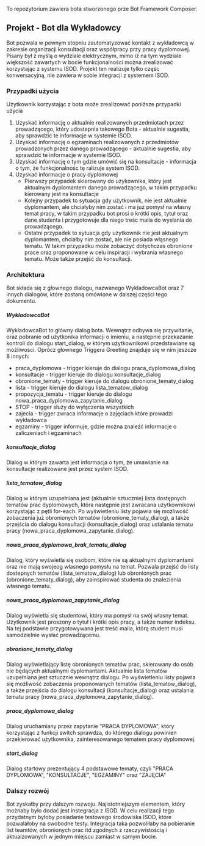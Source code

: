 To repozytorium zawiera bota stworzonego prze Bot Framework Composer. 


## Projekt - Bot dla Wykładowcy

Bot pozwala w pewnym stopniu zautomatyzować kontakt z wykładowcą w zakresie organizacji konsultacji oraz współpracy przy pracy dyplomowej. Pisany był z myślą o wydziale elektrycznym, mimo iż na tym wydziale większość zawartych w bocie funkcjonalności można zrealizować korzystając z systemu ISOD. Projekt ten realizuje tylko częśc konwersacyjną, nie zawiera w sobie integracji z systemem ISOD.

### Przypadki użycia

Użytkownik korzystając z bota może zrealizować poniższe przypadki użycia
1. Uzyskać informację o aktualnie realizowanych przedmiotach przez prowadzącego, który udostepnia takowego Bota - aktualnie sugestia, aby sprawdzić te informacje w systemie ISOD.
1. Uzyskać informację o egzaminach realizowanych z przedmiotów prowadzonych przez danego prowadzącego - aktualnie sugestia, aby sprawdzić te informacje w systemie ISOD.
1. Uzyskać informację o tym gdzie umówić się na konsultacje - informacja o tym, że funkcjonalnośc tę ralizuje system ISOD.
1. Uzyskać informacje o pracy dyplomowej 
	* Pierwszy przypadek skierowany do użykownika, który jest aktualnym dyplomantem danego prowadzącego, w takim przypadku kierowany jest na konsultacje
	* Kolejny przypadek to sytuacja gdy użytkownik, nie jest aktualnie dyplomantem, ale chciałyby nim zostać i ma już pomysł na własny temat pracy, w takim przypadku bot prosi o krótki opis, tytuł oraz dane studenta i przygotowuje dla niego treśc maila do wysłania do prowadzącego.
	* Ostatni przypadek to sytuacja gdy użytkownik nie jest aktualnym dyplomantem, chciałby nim zostać, ale nie posiada włąsnego tematu. W takim przypadku może zobaczyć dotychczas obronione prace oraz proponowane w celu inspiracji i wybrania własnego tematu. Może także przejść do konsultacji. 



### Architektura

Bot składa się z głownego dialogu, nazwanego WykladowcaBot oraz 7 innych dialogów, które zostaną omówione w dalszej części tego dokumentu.

##### WykladowcaBot
WykladowcaBot to główny dialog bota. Wewnątrz odbywa się przywitanie, oraz pobranie od użytkonika informacji o imieniu, a następnie przekazanie kontroli do dialogu start_dialog, w którym użytkownikowi przedstawiane są możliwości. Oprócz głownego Triggera Greeting znajduje się w nim jeszcze 8 innych: 
* praca_dyplomowa - trigger kieruje do dialogu praca_dyplomowa_dialog
* konsultacje - trigger kieruje do dialogu konsultacje_dialog
* obronione_tematy - trigger kieruje do dialogu obronione_tematy_dialog
* lista - trigger kieruje do dialogu lista_tematow_dialog
* propozycja_tematu - trigger kieruje do dialogu nowa_praca_dyplomowa_zapytanie_dialog
* STOP - trigger służy do wyłączenia wszystkich
* zajecia - trigger zwraca informacje o zajęciach które prowadzi wykładowca
* egzaminy - trigger informuje, gdzie można znaleźć informacje o zaliczeniach i egzaminach

##### konsultacje_dialog
Dialog w którym zawarta jest informacja o tym, że umawianie na konsultacje realizowane jest przez system ISOD. 

##### lista_tematow_dialog
Dialog w którym uzupełniana jest (aktualnie sztucznie) lista dostępnych tematów prac dyplomowych, która następnie jest zwracana użytkownikowi korzystając z pętli for-each. Po wyświetleniu listy pojawia się możliwość zobaczenia już obronionych tematów (obronione_tematy_dialog), a także przejścia do dialogu konsultacji (konsultacje_dialog) oraz ustalania tematu pracy (nowa_praca_dyplomowa_zapytanie_dialog).

##### nowa_praca_dyplomowa_brak_tematu_dialog
Dialog, który wyświetla się osobom, które nie są aktualnymi dyplomantami oraz nie mają swojeog własnego pomysłu na temat. Pozwala przejść do listy dostepnych tematów (lista_tematow_dialog) lub obronionych prac (obronione_tematy_dialog), aby zainspirować studenta do znalezienia własnego tematu.

##### nowa_praca_dyplomowa_zapytanie_dialog
Dialog wyświetla się studentowi, który ma pomysł na swój własny temat. Użytkownik jest proszony o tytuł i krótki opis pracy, a także numer indeksu. Na tej podstawie przygotowywana jest treść maila, którą student musi samodzielnie wysłać prowadzącemu.

##### obronione_tematy_dialog
Dialog wyświetlający listę obronionych tematów prac, skierowany do osób nie będących aktualnymi dyplomantami. Aktualnie lista tematów uzupełniana jest sztucznie wewnątrz dialogu. Po wyświetleniu listy pojawia się możliwość zobaczenia proponowanych tematów (lista_tematow_dialog), a także przejścia do dialogu konsultacji (konsultacje_dialog) oraz ustalania tematu pracy (nowa_praca_dyplomowa_zapytanie_dialog).

##### praca_dyplomowa_dialog
Dialog uruchamiany przez zapytanie "PRACA DYPLOMOWA", który korzystając z funkcji switch sprawdza, do którego dialogu powinien przekierować użytkownika, zainteresowanego tematem pracy dyplomowej. 

##### start_dialog
Dialog startowy prezentujący 4 podstawowe tematy, czyli "PRACA DYPLOMOWA", "KONSULTACJE", "EGZAMINY" oraz "ZAJĘCIA"

### Dalszy rozwój
Bot zyskałby przy dalszym rozwoju. Najistotniejszym elementem, który możnaby było dodać jest instegracja z ISOD. W celu realizacji tego przydatnym byłoby posiadanie testowego środowiska ISOD, które pozwalałoby na swobodne testy. Integracja taka pozwoliłaby na pobieranie list teamtów, obronionych prac itd zgodnych z rzeczywistością i aktuaizowanych w jednym miejscu zamiast w samym bocie.  
